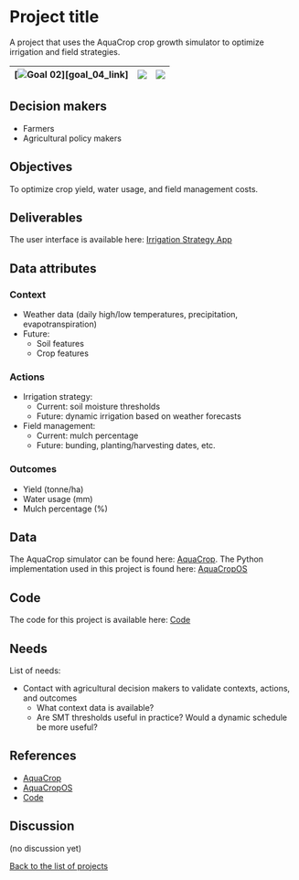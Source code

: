 # Project title

<!-- Describe the project in one sentence, e.g. A project that... -->
A project that uses the AquaCrop crop growth simulator to optimize irrigation and field strategies.

<!-- Note: using reference-style links to let Jekyll's relative links
convert them to .html in GitHub pages -->
[goal_02_link]: ../goals/goal_02.md

<!-- Insert SDG Icons and links-->
| [![Goal 02](../images/sdgs/E-WEB-Goal-02.png)][goal_04_link] | ![](../images/sdgs/empty.png) | ![](../images/sdgs/empty.png) |
|--------------------------------------------------------------|--------------------------------------------------------------|-------------------------------|

## Decision makers

<!-- List decision makers that could use this project-->
- Farmers
- Agricultural policy makers

## Objectives

<!-- Describe the objectives of the project in one sentence -->
To optimize crop yield, water usage, and field management costs.

## Deliverables

<!-- Provide links to the deliverables of the project -->
<!-- For instance, a link to the interactive application -->
The user interface is available here: [Irrigation Strategy App](https://irrigation-strategy.streamlit.app/)

## Data attributes

### Context

<!-- Describe the situation decision makers are in when then have to make a decision -->

- Weather data (daily high/low temperatures, precipitation, evapotranspiration)
- Future:
    - Soil features
    - Crop features

### Actions

<!-- Describe what the decision makers can do achieve their objectives -->

- Irrigation strategy:
    - Current: soil moisture thresholds
    - Future: dynamic irrigation based on weather forecasts
- Field management:
    - Current: mulch percentage
    - Future: bunding, planting/harvesting dates, etc.

### Outcomes

<!-- Describe the metrics decision makers are trying to optimize, on which they are evaluated -->

- Yield (tonne/ha)
- Water usage (mm)
- Mulch percentage (%)

## Data

<!-- Describe the data that is used to evaluate the decisions -->
The AquaCrop simulator can be found here: [AquaCrop](https://www.fao.org/aquacrop/en/).
The Python implementation used in this project is found here: [AquaCropOS](https://github.com/aquacropos/aquacrop)

## Code

<!-- Point to the repo that contains the code -->
The code for this project is available here: [Code](https://github.com/danyoungday/praise)

## Needs
<!-- What kind of help is currently needed for this project? -->

List of needs:
- Contact with agricultural decision makers to validate contexts, actions, and outcomes
    - What context data is available?
    - Are SMT thresholds useful in practice? Would a dynamic schedule be more useful?

## References

<!-- Provide a list of references or other resources used in the project -->
- [AquaCrop](https://www.fao.org/aquacrop/en/)
- [AquaCropOS](https://github.com/aquacropos/aquacrop)
- [Code](https://github.com/danyoungday/praise)

## Discussion

<!-- Provide a link to a space for discussion or comments -->
(no discussion yet)

[Back to the list of projects](../README.md)